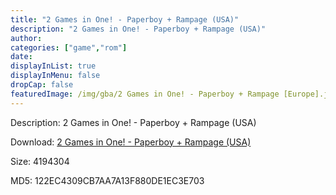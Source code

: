```yaml
---
title: "2 Games in One! - Paperboy + Rampage (USA)"
description: "2 Games in One! - Paperboy + Rampage (USA)"
author: 
categories: ["game","rom"]
date: 
displayInList: true
displayInMenu: false
dropCap: false
featuredImage: /img/gba/2 Games in One! - Paperboy + Rampage [Europe].jpg
---
```


Description: 2 Games in One! - Paperboy + Rampage (USA)

Download: <a style="text-decoration:underline;" href="https://mega.nz/#!qSZWhSQb!uBKYGDV0a1-yGirP9KreGT2v3X0Bi2ImLB5SNiqvcOo" target = "_blank" rel = "nofollow" > 2 Games in One! - Paperboy + Rampage (USA)</a>

Size: 4194304

MD5: 122EC4309CB7AA7A13F880DE1EC3E703

